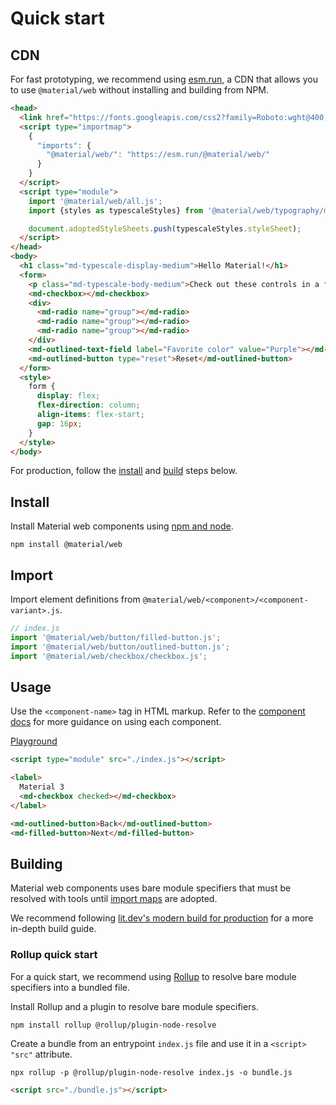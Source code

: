 <!-- catalog-only-start --><!-- ---
name: Quick Start
title: Quick Start
order: 2
-----><!-- catalog-only-end -->

# Quick start

<!--*
# Document freshness: For more information, see go/fresh-source.
freshness: { owner: 'lizmitchell' reviewed: '2024-04-09' }
tag: 'docType:gettingStarted'
*-->

<!-- go/mwc-quick-start -->

<!-- [TOC] -->

## CDN

For fast prototyping, we recommend using [esm.run](https://esm.run/)<!-- {.external} -->,
a CDN that allows you to use `@material/web` without installing and building
from NPM.

<!-- LINT.IfChange -->

```html
<head>
  <link href="https://fonts.googleapis.com/css2?family=Roboto:wght@400;500;700&display=swap" rel="stylesheet">
  <script type="importmap">
    {
      "imports": {
        "@material/web/": "https://esm.run/@material/web/"
      }
    }
  </script>
  <script type="module">
    import '@material/web/all.js';
    import {styles as typescaleStyles} from '@material/web/typography/md-typescale-styles.js';

    document.adoptedStyleSheets.push(typescaleStyles.styleSheet);
  </script>
</head>
<body>
  <h1 class="md-typescale-display-medium">Hello Material!</h1>
  <form>
    <p class="md-typescale-body-medium">Check out these controls in a form!</p>
    <md-checkbox></md-checkbox>
    <div>
      <md-radio name="group"></md-radio>
      <md-radio name="group"></md-radio>
      <md-radio name="group"></md-radio>
    </div>
    <md-outlined-text-field label="Favorite color" value="Purple"></md-outlined-text-field>
    <md-outlined-button type="reset">Reset</md-outlined-button>
  </form>
  <style>
    form {
      display: flex;
      flex-direction: column;
      align-items: flex-start;
      gap: 16px;
    }
  </style>
</body>
```

<!-- LINT.ThenChange(../../README.md) -->

For production, follow the [install](#install) and [build](#building) steps
below.

## Install

<!--#include file="../googlers/quick-start-install.md" -->

Install Material web components using
[npm and node](https://nodejs.org)<!-- {.external} -->.

```shell
npm install @material/web
```

## Import

Import element definitions from
`@material/web/<component>/<component-variant>.js`.

```js
// index.js
import '@material/web/button/filled-button.js';
import '@material/web/button/outlined-button.js';
import '@material/web/checkbox/checkbox.js';
```

<!--#include file="../googlers/quick-start-import.md" -->

## Usage

Use the `<component-name>` tag in HTML markup. Refer to the
[component docs](components/) for more guidance on using each component.

[Playground](https://lit.dev/playground/#gist=37d28012c5ec6de30809bdf4a6e26cb6)<!-- {.external} -->

```html
<script type="module" src="./index.js"></script>

<label>
  Material 3
  <md-checkbox checked></md-checkbox>
</label>

<md-outlined-button>Back</md-outlined-button>
<md-filled-button>Next</md-filled-button>
```

## Building

<!--#include file="../googlers/quick-start-build.md" -->

Material web components uses bare module specifiers that must be resolved with
tools until [import maps](https://github.com/WICG/import-maps)<!-- {.external} --> are
adopted.

We recommend following
[lit.dev's modern build for production](https://lit.dev/docs/tools/production/#modern-only-build)<!-- {.external} -->
for a more in-depth build guide.

### Rollup quick start

For a quick start, we recommend using [Rollup](https://rollupjs.org/)<!-- {.external} -->
to resolve bare module specifiers into a bundled file.

Install Rollup and a plugin to resolve bare module specifiers.

```shell
npm install rollup @rollup/plugin-node-resolve
```

Create a bundle from an entrypoint `index.js` file and use it in a `<script>`
`"src"` attribute.

```shell
npx rollup -p @rollup/plugin-node-resolve index.js -o bundle.js
```

```html
<script src="./bundle.js"></script>
```
